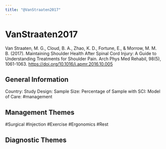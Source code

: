 ```yaml
---
title: "@VanStraaten2017"
---
```


# VanStraaten2017
Van Straaten, M. G., Cloud, B. A., Zhao, K. D., Fortune, E., & Morrow, M. M. B. (2017). Maintaining Shoulder Health After Spinal Cord Injury: A Guide to Understanding Treatments for Shoulder Pain. Arch Phys Med Rehabil, 98(5), 1061-1063. https://doi.org/10.1016/j.apmr.2016.10.005 

## General Information
Country: 
Study Design: 
Sample Size: 
Percentage of Sample with SCI:
Model of Care: #management 

## Management Themes
#Surgical #Injection #Exercise #Ergonomics #Rest 

## Diagnostic Themes
